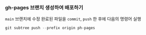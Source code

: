 ### gh-pages 브랜치 생성하여 배포하기

`main` 브랜치에 수정 완료된 파일을 `commit`, `push` 한 후에 다음의 명령어 실행

``` ps1
git subtree push --prefix origin ph-pages
```
